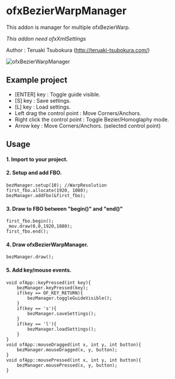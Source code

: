 # ofxBezierWarpManager

This addon is manager for multiple ofxBezierWarp.

*This addon need ofxXmlSettings*

Author : Teruaki Tsubokura (<http://teruaki-tsubokura.com/>)

![ofxBezierWarpManager](https://github.com/TsubokuLab/ofxBezierWarpManager/raw/master/screenshot/ofxBezierWarpManager.png)

## Example project
* [ENTER] key : Toggle guide visible.
* [S] key : Save settings.
* [L] key : Load settings.
* Left drag the control point : Move Corners/Anchors.
* Right click the control point : Toggle Bezier/Homoglaphy mode.
* Arrow key : Move Corners/Anchors. (selected control point)

## Usage
#### 1. Import to your project.
#### 2. Setup and add FBO.
```
bezManager.setup(10); //WarpResolution
first_fbo.allocate(1920, 1080);
bezManager.addFbo(&first_fbo);
```
#### 3. Draw to FBO between "begin()" and "end()"
```
first_fbo.begin();
_mov.draw(0,0,1920,1080);
first_fbo.end();
```
#### 4. Draw ofxBezierWarpManager.
```
bezManager.draw();
```
#### 5. Add key/mouse events.
```
void ofApp::keyPressed(int key){
    bezManager.keyPressed(key);
    if(key == OF_KEY_RETURN){
        bezManager.toggleGuideVisible();
    }
    if(key == 's'){
        bezManager.saveSettings();
    }
    if(key == 'l'){
        bezManager.loadSettings();
    }
}
void ofApp::mouseDragged(int x, int y, int button){
    bezManager.mouseDragged(x, y, button);
}
void ofApp::mousePressed(int x, int y, int button){
    bezManager.mousePressed(x, y, button);
}
```
